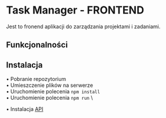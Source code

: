 # Task Manager - FRONTEND
Jest to fronend aplikacji do zarządzania projektami i zadaniami.

## Funkcjonalności

## Instalacja
• Pobranie repozytorium \
• Umieszczenie plików na serwerze \
• Uruchomienie polecenia `npm install` \
• Uruchomienie polecenia `npm run` \

• Instalacja [API](https://github.com/dawidbros1/task-manager-api)
